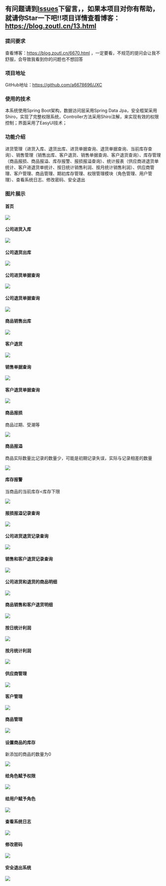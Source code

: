 ## 有问题请到[Issues](https://github.com/a6678696/JXC/issues)下留言，，如果本项目对你有帮助，就请你Star一下吧!!项目详情查看博客：https://blog.zoutl.cn/13.html

### 提问要求

查看博客：https://blog.zoutl.cn/6670.html ，一定要看，不规范的提问会让我不舒服，会导致我看到你的问题也不想回答

### 项目地址

GitHub地址：https://github.com/a6678696/JXC

### 使用的技术

本系统使用Spring Boot架构，数据访问层采用Spring Data Jpa，安全框架采用Shiro，实现了完整权限系统，Controller方法采用Shiro注解，来实现有效的权限控制；界面采用了EasyUI技术；

### 功能介绍

进货管理（进货入库、退货出库、进货单据查询、退货单据查询、当前库存查询）、销售管理（销售出库、客户退货、销售单据查询、客户退货查询）、库存管理（商品报损、商品报溢、库存报警、报损报溢查询）、统计报表（供应商进退货单统计、客户进退货单统计、按日统计销售利润、按月统计销售利润）、供应商管理、客户管理、商品管理、期初库存管理、权限管理模块（角色管理、用户管理）、查看系统日志、修改密码、安全退出

### 图片展示

#### 首页

![](https://image.zoutl.cn/hexo-blog/blogImage/20201011113454.jpg)

#### 公司进货入库

![](https://image.zoutl.cn/hexo-blog/blogImage/20201011113340.jpg)

#### 公司退货出库

![](https://image.zoutl.cn/hexo-blog/blogImage/20201011113526.jpg)

#### 公司进货单据查询

![](https://image.zoutl.cn/hexo-blog/blogImage/20201011113610.jpg)

#### 公司退货单据查询

![](https://image.zoutl.cn/hexo-blog/blogImage/20201015031019.jpg)

#### 商品销售出库

![](https://image.zoutl.cn/hexo-blog/blogImage/20201011113829.jpg)

#### 客户退货

![](https://image.zoutl.cn/hexo-blog/blogImage/20201011113901.jpg)

#### 销售单据查询

![](https://image.zoutl.cn/hexo-blog/blogImage/20201011113932.jpg)

#### 客户退货单据查询

![](https://image.zoutl.cn/hexo-blog/blogImage/20201011114014.jpg)

#### 商品报损

商品过期、受潮等

![](https://image.zoutl.cn/hexo-blog/blogImage/20201011114108.jpg)

#### 商品报溢

商品实际数量比记录的数量少，可能是初期记录失误，实际与记录相差的数量

![](https://image.zoutl.cn/hexo-blog/blogImage/20201011114146.jpg)

#### 库存报警

当商品的当前库存<库存下限

![](https://image.zoutl.cn/hexo-blog/blogImage/20201011114235.jpg)

#### 报损报溢记录查询

![](https://image.zoutl.cn/hexo-blog/blogImage/20201011114320.jpg)

#### 公司进货退货记录查询

![](https://image.zoutl.cn/hexo-blog/blogImage/20201011114402.jpg)

#### 销售和客户退货记录查询

![](https://image.zoutl.cn/hexo-blog/blogImage/20201011114442.jpg)

#### 公司进货和退货的商品明细

![](https://image.zoutl.cn/hexo-blog/blogImage/20201015024805.jpg)

#### 商品销售和客户退货明细

![](https://image.zoutl.cn/hexo-blog/blogImage/20201015024834.jpg)

#### 按日统计利润

![](https://image.zoutl.cn/hexo-blog/blogImage/20201015024918.jpg)

#### 按月统计利润

![](https://image.zoutl.cn/hexo-blog/blogImage/20201015025019.jpg)

#### 供应商管理

![](https://image.zoutl.cn/hexo-blog/blogImage/20201015025056.jpg)

#### 客户管理

![](https://image.zoutl.cn/hexo-blog/blogImage/20201015025127.jpg)

#### 商品管理

![](https://image.zoutl.cn/hexo-blog/blogImage/20201015025210.jpg)

#### 设置商品的库存

新添加的商品的数量为0

![](https://image.zoutl.cn/hexo-blog/blogImage/20201015025246.jpg)

#### 给角色赋予权限

![](https://image.zoutl.cn/hexo-blog/blogImage/20201015025323.jpg)

#### 给用户赋予角色

![](https://image.zoutl.cn/hexo-blog/blogImage/20201015025402.jpg)

#### 查看系统日志

![](https://image.zoutl.cn/hexo-blog/blogImage/20201015025434.jpg)

#### 修改密码

![](https://image.zoutl.cn/hexo-blog/blogImage/20201015025516.jpg)

#### 安全退出系统

![](https://image.zoutl.cn/hexo-blog/blogImage/20201015025550.jpg)
